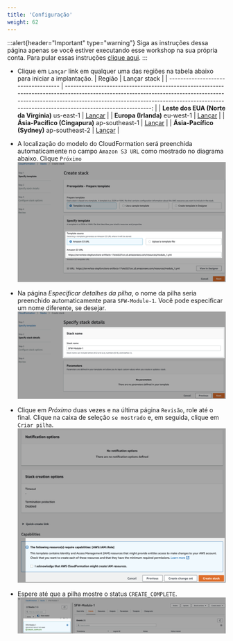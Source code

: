 ```yaml
---
title: 'Configuração'
weight: 62
---
```


:::alert{header="Important" type="warning"}
Siga as instruções dessa página apenas se você estiver executando esse workshop na sua própria conta. Para pular essas instruções [clique aqui](../step-3).
:::

- Clique em `Lançar` link em qualquer uma das regiões na tabela abaixo para iniciar a implantação.
  | Região | Lançar stack |
  | ----------------------------------- | -------------------------------------------------------------------------------------------------------------------------------------------------------------------------------------------------------------------------------------------------------------: |
  | **Leste dos EUA (Norte da Virginia)** us-east-1 | [Lançar](https://console.aws.amazon.com/cloudformation/home?region=us-east-1#/stacks/create/template?stackName=SFW-Module-4&templateURL=https://serverless-stepfunctions-artifacts-17oiei2i27urc.s3.amazonaws.com/resources/module_4.yml) |
  | **Europa (Irlanda)** eu-west-1 | [Lançar](https://console.aws.amazon.com/cloudformation/home?region=eu-west-1#/stacks/create/template?stackName=SFW-Module-4&templateURL=https://serverless-stepfunctions-artifacts-17oiei2i27urc.s3.amazonaws.com/resources/module_4.yml) |
  | **Ásia-Pacífico (Cingapura)** ap-southeast-1 | [Lançar](https://console.aws.amazon.com/cloudformation/home?region=ap-southeast-1#/stacks/create/template?stackName=SFW-Module-4&templateURL=https://serverless-stepfunctions-artifacts-17oiei2i27urc.s3.amazonaws.com/resources/module_4.yml) |
  | **Ásia-Pacífico (Sydney)** ap-southeast-2 | [Lançar](https://console.aws.amazon.com/cloudformation/home?region=ap-southeast-2#/stacks/create/template?stackName=SFW-Module-4&templateURL=https://serverless-stepfunctions-artifacts-17oiei2i27urc.s3.amazonaws.com/resources/module_4.yml) |

- A localização do modelo do CloudFormation será preenchida automaticamente no campo `Amazon S3 URL` como mostrado no diagrama abaixo. Clique `Próximo`
  ![CloudFormation specify template](/static/img/setup/setup-cloudformation-specify-template.png)
- Na página _Especificar detalhes da pilha_, o nome da pilha seria preenchido automaticamente para `SFW-Module-1`. Você pode especificar um nome diferente, se desejar.
  ![CloudFormation stack name](/static/img/setup/setup-cloudformation-stack-name.png)
- Clique em _Próximo_ duas vezes e na última página `Revisão`, role até o final. Clique na caixa de seleção `se mostrado` e, em seguida, clique em `Criar pilha`.
  ![CloudFormation create stack](/static/img/setup/setup-cloudformation-create-stack.png)
- Espere até que a pilha mostre o status `CREATE_COMPLETE`.
  ![CloudFormation stack complete](/static/img/setup/setup-cloudformation-create-complete.png)

